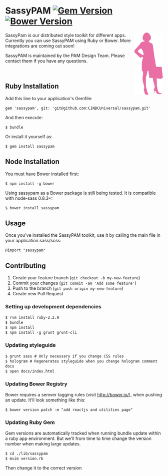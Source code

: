 # SassyPAM [![Gem Version](https://badge.fury.io/rb/sassypam.svg)](http://badge.fury.io/rb/sassypam) [![Bower Version](https://badge.fury.io/bo/sassypam.svg)](http://badge.fury.io/bo/sassypam)

<img align="right" height="200" src="/vendor/assets/images/sassy_pam.png">

SassyPam is our distributed style toolkit for different apps. Currently you can use SassyPAM using Ruby or Bower. More
integrations are coming out soon!

SassyPAM is maintained by the PAM Design Team. Please contact them if you have any questions.

<br>


## Ruby Installation

Add this line to your application's Gemfile:

    gem 'sassypam', git: 'git@github.com:CINBCUniversal/sassypam.git'

And then execute:

    $ bundle

Or install it yourself as:

    $ gem install sassypam

## Node Installation

You must have Bower installed first:

    $ npm install -g bower

Using sassypam as a Bower package is still being tested. It is compatible with node-sass 0.8.3+:

    $ bower install sassypam

## Usage

Once you've installed the SassyPAM toolkit, use it by calling the main file in your application.sass/scss:

    @import "sassypam"

## Contributing

1. Create your feature branch (`git checkout -b my-new-feature`)
2. Commit your changes (`git commit -am 'Add some feature'`)
3. Push to the branch (`git push origin my-new-feature`)
4. Create new Pull Request

### Setting up development dependencies

    $ rvm install ruby-2.2.0
    $ bundle
    $ npm install
    $ npm install -g grunt grunt-cli

### Updating styleguide

    $ grunt sass # Only necessary if you change CSS rules
    $ hologram # Regenerates styleguide when you change hologram comment docs
    $ open docs/index.html

### Updating Bower Registry

Bower requires a semver tagging rules (visit http://bower.io/), when pushing an update. It'll look something like this:

    $ bower version patch -m "add reactjs and utilities page"

### Updating Ruby Gem

Gem versions are automatically tracked when running bundle update within a ruby app environment. But we'll from time to time
change the version number when making large updates. 

    $ cd ./lib/sassypam
    $ mvim version.rb

Then change it to the correct version
